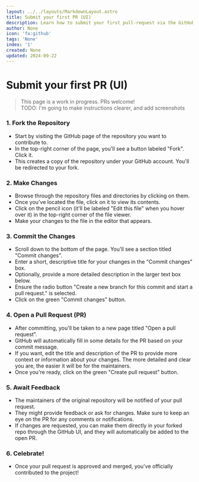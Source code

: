 ```yaml
---
layout: ../../layouts/MarkdownLayout.astro
title: Submit your first PR (UI)
description: Learn how to submit your first pull-request via the GitHub UI.
author: None
icon: 'fa:github'
tags: 'None'
index: '1'
created: None
updated: 2024-09-22
---
```


<!--
  IMPORTANT: Do not edit this file directly!
  It is generated from the /guides directory
-->

# Submit your first PR (UI)

> This page is a work in progress. PRs welcome!<br />
> TODO: I'm going to make instructions clearer, and add screenshots

### 1. Fork the Repository

- Start by visiting the GitHub page of the repository you want to contribute to.
- In the top-right corner of the page, you'll see a button labeled "Fork". Click it.
- This creates a copy of the repository under your GitHub account. You'll be redirected to your fork.

  
### 2. Make Changes

- Browse through the repository files and directories by clicking on them.
- Once you've located the file, click on it to view its contents.
- Click on the pencil icon (it'll be labeled "Edit this file" when you hover over it) in the top-right corner of the file viewer.
- Make your changes to the file in the editor that appears.

### 3. Commit the Changes

- Scroll down to the bottom of the page. You'll see a section titled "Commit changes".
- Enter a short, descriptive title for your changes in the "Commit changes" box.
- Optionally, provide a more detailed description in the larger text box below.
- Ensure the radio button "Create a new branch for this commit and start a pull request." is selected.
- Click on the green "Commit changes" button.

### 4. Open a Pull Request (PR)

- After committing, you'll be taken to a new page titled "Open a pull request".
- GitHub will automatically fill in some details for the PR based on your commit message.
- If you want, edit the title and description of the PR to provide more context or information about your changes. The more detailed and clear you are, the easier it will be for the maintainers.
- Once you're ready, click on the green "Create pull request" button.

### 5. Await Feedback

- The maintainers of the original repository will be notified of your pull request.
- They might provide feedback or ask for changes. Make sure to keep an eye on the PR for any comments or notifications.
- If changes are requested, you can make them directly in your forked repo through the GitHub UI, and they will automatically be added to the open PR.

### 6. Celebrate!

- Once your pull request is approved and merged, you've officially contributed to the project!


<!--
	Article sourced from https://github.com/bangladeshos/bangladesh
	Licensed under MIT License, (c) 2024 Bangladesh Open Source
	---
	This file was auto-generated at 2024-09-22 20:05:08.112545
	from /home/runner/work/bangladesh/bangladesh/guides/submit-your-first-pr-ui.md
	using /home/runner/work/bangladesh/bangladesh/lib/copy_resources_to_site.py
-->
